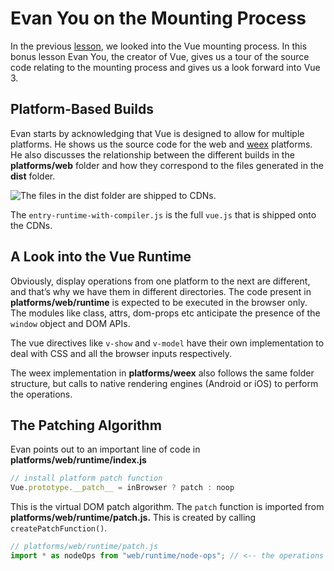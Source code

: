 # Evan You on the Mounting Process

In the previous [lesson](https://www.vuemastery.com/courses/advanced-components/mounting-process), we looked into the Vue mounting process. In this bonus lesson Evan You, the creator of Vue, gives us a tour of the source code relating to the mounting process and gives us a look forward into Vue 3.

## Platform-Based Builds

Evan starts by acknowledging that Vue is designed to allow for multiple platforms. He shows us the source code for the web and [weex](https://weex.incubator.apache.org/) platforms. He also discusses the relationship between the different builds in the **platforms/web** folder and how they correspond to the files generated in the **dist** folder.

![The files in the dist folder are shipped to CDNs.](https://firebasestorage.googleapis.com/v0/b/vue-mastery.appspot.com/o/flamelink%2Fmedia%2Fvue-relation.png?alt=media&token=2d774dce-36f0-40af-9e46-bdf46e496587)

The `entry-runtime-with-compiler.js` is the full `vue.js` that is shipped onto the CDNs.

## A Look into the Vue Runtime

Obviously, display operations from one platform to the next are different, and that’s why we have them in different directories. The code present in **platforms/web/runtime** is expected to be executed in the browser only. The modules like class, attrs, dom-props etc anticipate the presence of the `window` object and DOM APIs.

The vue directives like `v-show` and `v-model` have their own implementation to deal with CSS and all the browser inputs respectively.

The weex implementation in **platforms/weex** also follows the same folder structure, but calls to native rendering engines (Android or iOS) to perform the operations.

## The Patching Algorithm

Evan points out to an important line of code in **platforms/web/runtime/index.js**

```javascript
// install platform patch function
Vue.prototype.__patch__ = inBrowser ? patch : noop
```

This is the virtual DOM patch algorithm. The `patch` function is imported from **platforms/web/runtime/patch.js.** This is created by calling `createPatchFunction()`.

```javascript
// platforms/web/runtime/patch.js
import * as nodeOps from "web/runtime/node-ops"; // <-- the operations needed to be performed on virtual DOM import { createPatchFunction } from "core/vdom/patch" ; // <-- the platform agnostic factory function for creating patch algorithm import baseModules from "core/vdom/modules/index" ; import platformModules from "web/runtime/modules/index" ; // <-- browser only modules needed by patch algorithm const modules=platformModules.concat(baseModules); export const patch: Function=createPatchFunction({ nodeOps, modules }); ``` The `createPatchFunction()` is a factory function that takes two arguments: 1. **nodeOps:** the operations needed map the Virtual Dom onto the platform display (i.e. Actual DOM or Android). For example in the web nodOps, the DOM APIs are used inside these operations (think `document.createElement`). 2. **modules:** the list of modules needed to be injected for the diffing and patching of VNodes. We can inject custom `nodeOps` and custom `modules` into the `createPatchFunction` to create our own patching algorithm. This is how you’d use Vue for platforms other than the web. In the Vue source you can see how Weex is injecting their own `nodeOps` and `modules`. ## Scope for improvement At the moment there is platform-specific code inside Vue Core (Web & Weex). As you might imagine, this is not separating concerns optimally. In Vue 3, Evan states that he would like to provide a first class renderer API and separate this code from Vue core. This would make it easier for other platform developers to integrate with Vue. ![](https://firebasestorage.googleapis.com/v0/b/vue-mastery.appspot.com/o/flamelink%2Fmedia%2F1578371174253_1.png?alt=media&token=5ad4945f-a58b-4e94-8df2-deaa73e93bc8) In the next lesson, we jump into a killer feature of Vue: **Scoped Slots**
